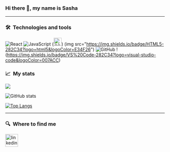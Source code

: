 ### Hi there 👋, my name is Sasha
***

### 🛠  Technologies and tools
![React](https://img.shields.io/badge/-React-black?style=flat-square&logo=react)
![JavaScript](https://img.shields.io/badge/-JavaScript-black?style=flat-square&logo=javascript)
(<img src="https://img.shields.io/badge/CSS3-282C34?logo=css3&logoColor=1572B6" alt="CSS3 logo" title="CSS3" height="25" />)
(img src="https://img.shields.io/badge/HTML5-282C34?logo=html5&logoColor=E34F26")
![GitHub](https://img.shields.io/badge/-GitHub-181717?style=flat-square&logo=github)
!(https://img.shields.io/badge/VS%20Code-282C34?logo=visual-studio-code&logoColor=007ACC)
### 📈  My stats
![](https://www.codewars.com/users/TimE0is0ReaL/badges/large)

![GitHub stats](https://github-readme-stats.vercel.app/api?username=Aliaksandr-Makhakhei&show_icons=true) 

[![Top Langs](https://github-readme-stats.vercel.app/api/top-langs/?username=Aliaksandr-Makhakhei)](https://github.com/anuraghazra/github-readme-stats)
 
***
### 🔍  Where to find me
[<img src='https://cdn.jsdelivr.net/npm/simple-icons@3.0.1/icons/linkedin.svg' alt='linkedin' height='40'>](https://www.linkedin.com/in/https://www.linkedin.com/in/aliaksandr-makhakhei-7b8061213//) 

